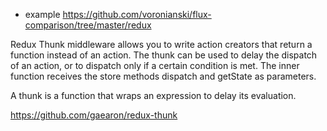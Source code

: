 - example https://github.com/voronianski/flux-comparison/tree/master/redux

Redux Thunk middleware allows you to write action creators that return a function instead of an action. The thunk can be used to delay the dispatch of an action, or to dispatch only if a certain condition is met. The inner function receives the store methods dispatch and getState as parameters.

A thunk is a function that wraps an expression to delay its evaluation.

https://github.com/gaearon/redux-thunk
